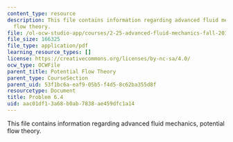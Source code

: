 ```yaml
---
content_type: resource
description: This file contains information regarding advanced fluid mechanics, potential
  flow theory.
file: /ol-ocw-studio-app/courses/2-25-advanced-fluid-mechanics-fall-2013/aac01df13a68b0ab7838ae459dfc1a14_MIT2_25F13_Problem6.4.pdf
file_size: 166325
file_type: application/pdf
learning_resource_types: []
license: https://creativecommons.org/licenses/by-nc-sa/4.0/
ocw_type: OCWFile
parent_title: Potential Flow Theory
parent_type: CourseSection
parent_uid: 53f1bc6a-eaf9-05b5-f4d5-8c62ba355d8f
resourcetype: Document
title: Problem 6.4
uid: aac01df1-3a68-b0ab-7838-ae459dfc1a14
---
```

This file contains information regarding advanced fluid mechanics, potential flow theory.